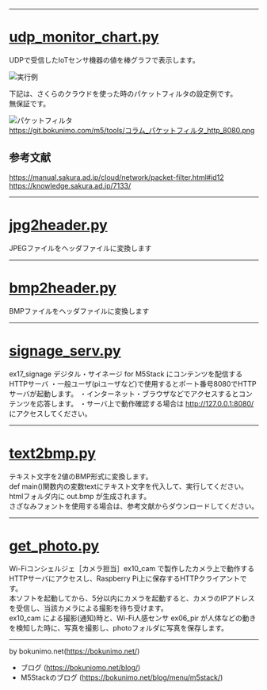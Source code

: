 -------------------------------------------------------------------------------
# [udp_monitor_chart.py](https://github.com/bokunimowakaru/m5/blob/master/tools/udp_monitor_chart.py)

UDPで受信したIoTセンサ機器の値を棒グラフで表示します。  

![実行例](https://git.bokunimo.com/m5/pictures/ex03_lum_site.png)  

下記は、さくらのクラウドを使った時のパケットフィルタの設定例です。  
無保証です。  

![パケットフィルタ](https://git.bokunimo.com/m5/tools/%E3%82%B3%E3%83%A9%E3%83%A0_%E3%83%91%E3%82%B1%E3%83%83%E3%83%88%E3%83%95%E3%82%A3%E3%83%AB%E3%82%BF_http_8080.png)  
https://git.bokunimo.com/m5/tools/コラム_パケットフィルタ_http_8080.png

## 参考文献
https://manual.sakura.ad.jp/cloud/network/packet-filter.html#id12  
https://knowledge.sakura.ad.jp/7133/  

-------------------------------------------------------------------------------
# [jpg2header.py](https://github.com/bokunimowakaru/m5/blob/master/tools/jpg2header.py)

JPEGファイルをヘッダファイルに変換します  

-------------------------------------------------------------------------------
# [bmp2header.py](https://github.com/bokunimowakaru/m5/blob/master/tools/bmp2header.py)

BMPファイルをヘッダファイルに変換します  

-------------------------------------------------------------------------------
# [signage_serv.py](https://github.com/bokunimowakaru/m5/blob/master/tools/signage_serv.py)

ex17_signage デジタル・サイネージ for M5Stack にコンテンツを配信するHTTPサーバ
・一般ユーザ(piユーザなど)で使用するとポート番号8080でHTTPサーバが起動します。
・インターネット・ブラウザなどでアクセスするとコンテンツを応答します。
・サーバ上で動作確認する場合は http://127.0.0.1:8080/ にアクセスしてください。

-------------------------------------------------------------------------------
# [text2bmp.py](https://github.com/bokunimowakaru/m5/blob/master/tools/text2bmp.py)

テキスト文字を2値のBMP形式に変換します。  
def main()関数内の変数textにテキスト文字を代入して、実行してください。  
htmlフォルダ内に out.bmp が生成されます。  
さざなみフォントを使用する場合は、参考文献からダウンロードしてください。  

-------------------------------------------------------------------------------
# [get_photo.py](https://github.com/bokunimowakaru/m5/blob/master/tools/get_photo.py)

Wi-Fiコンシェルジェ［カメラ担当］ex10_cam で製作したカメラ上で動作するHTTPサーバにアクセスし、Raspberry Pi上に保存するHTTPクライアントです。  
本ソフトを起動してから、5分以内にカメラを起動すると、カメラのIPアドレスを受信し、当該カメラによる撮影を待ち受けます。  
ex10_cam による撮影(通知)時と、Wi-Fi人感センサ ex06_pir が人体などの動きを検知した時に、写真を撮影し、photoフォルダに写真を保存します。

-------------------------------------------------------------------------------
by bokunimo.net(https://bokunimo.net/)
- ブログ (https://bokuniomo.net/blog/)
- M5Stackのブログ (https://bokunimo.net/blog/menu/m5stack/)
